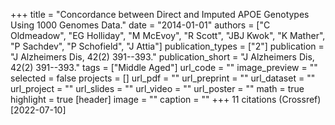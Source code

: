 +++
title = "Concordance between Direct and Imputed APOE Genotypes Using 1000 Genomes Data."
date = "2014-01-01"
authors = ["C Oldmeadow", "EG Holliday", "M McEvoy", "R Scott", "JBJ Kwok", "K Mather", "P Sachdev", "P Schofield", "J Attia"]
publication_types = ["2"]
publication = "J Alzheimers Dis, 42(2) 391--393."
publication_short = "J Alzheimers Dis, 42(2) 391--393."
tags = ["Middle Aged"]
url_code = ""
image_preview = ""
selected = false
projects = []
url_pdf = ""
url_preprint = ""
url_dataset = ""
url_project = ""
url_slides = ""
url_video = ""
url_poster = ""
math = true
highlight = true
[header]
image = ""
caption = ""
+++
11 citations (Crossref) [2022-07-10]
